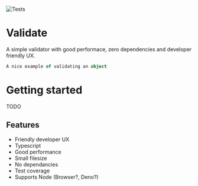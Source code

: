 ![Tests](https://github.com/rossholdway/validate/actions/workflows/node.yml/badge.svg)

# Validate
A simple validator with good performace, zero dependencies and developer friendly UX.

```Typescript
A nice example of validating an object
```

# Getting started

TODO

## Features

- Friendly developer UX
- Typescript
- Good performance
- Small filesize
- No dependancies
- Test coverage
- Supports Node (Browser?, Deno?)
